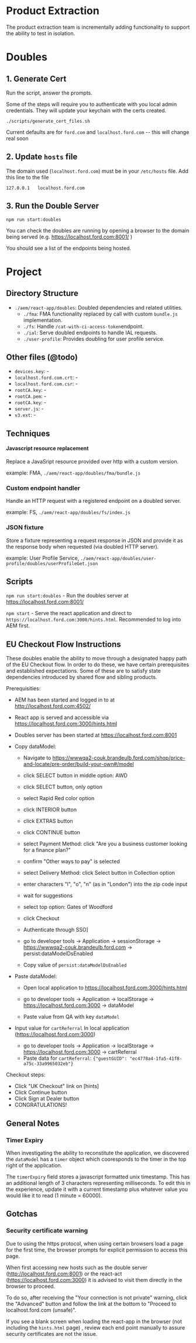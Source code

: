 # Product Extraction

The product extraction team is incrementally adding functionality to support the ability to test in isolation.


# Doubles

## 1. Generate Cert

Run the script, answer the prompts.

Some of the steps will require you to authenticate with you local admin credentials. They will update your keychain with the certs created.


```shell
./scripts/generate_cert_files.sh
```

Current defaults are for `ford.com` and `localhost.ford.com` -- this will change real soon


## 2. Update `hosts` file

The domain used (`localhost.ford.com`) must be in your `/etc/hosts` file. Add this line to the file

```
127.0.0.1	localhost.ford.com

```

## 3. Run the Double Server

```shell
npm run start:doubles
```

You can check the doubles are running by opening a browser to the domain being served (e.g. https://localhost.ford.com:8001/ )

You should see a list of the endpoints being hosted.


# Project

## Directory Structure

- `./aem/react-app/doubles`: Doubled dependencies and related utilities.
	- `./fma`: FMA functionality replaced by call with custom `bundle.js` implementation.
	- `./fs`: Handle `/cat-with-ci-access-token`endpoint.
	- `./ial`: Serve doubled endpoints to handle IAL requests.
	- `./user-profile`: Provides doubling for user profile service.


## Other files (@todo)
- `devices.key`: -
- `localhost.ford.com.crt`: -
- `localhost.ford.com.csr`: -
- `rootCA.key`: -
- `rootCA.pem`: -
- `rootCA.key`: -
- `server.js`: -
- `v3.ext`: -


## Techniques

#### Javascript resource replacement
Replace a JavaSript resource provided over http with a custom version.

example: FMA, `./aem/react-app/doubles/fma/bundle.js`


### Custom endpoint handler
Handle an HTTP request with a registered endpoint on a doubled server.

example: FS, `./aem/react-app/doubles/fs/index.js`


### JSON fixture
Store a fixture representing a request response in JSON and provide it as the response body when requested (via doubled HTTP server).

example: User Profile Service, `./aem/react-app/doubles/user-profile/doubles/userProfileGet.json`


## Scripts

`npm run start:doubles` - Run the doubles server at https://localhost.ford.com:8001/

`npm start` - Serve the react application and direct to `https://localhost.ford.com:3000/hints.html`. Recommended to log into AEM first.


## EU Checkout Flow Instructions

These doubles enable the ability to move through a designated happy path of the EU Checkout flow. In order to do these, we have certain prerequisites and established expectations. Some of these are to satisfy state dependencies introduced by shared flow and sibling products.

Prerequisities:
- AEM has been started and logged in to at http://localhost.ford.com:4502/

- React app is served and accessible via https://localhost.ford.com:3000/hints.html

- Doubles server has been started at https://localhost.ford.com:8001

- Copy dataModel:
	- Navigate to https://wwwqa2-couk.brandeulb.ford.com/shop/price-and-locate/pre-order/build-your-own#/model
	- click SELECT button in middle option: AWD
	- click SELECT button, only option
	- select Rapid Red color option
	- click INTERIOR button
	- click EXTRAS button
	- click CONTINUE button
	- select Payment Method: click "Are you a business customer looking for a finance plan?"
	- confirm "Other ways to pay" is selected
	- select Delivery Method: click Select button in Collection option
	- enter characters "l", "o", "n" (as in "London") into the zip code input
	- wait for suggestions
	- select top option: Gates of Woodford
	- click Checkout

	- Authenticate through SSO]
	- go to developer tools
		-> Application
		-> sessionStorage
		-> https://wwwqa2-couk.brandeulb.ford.com
		-> persist:dataModelDsEnabled
	- Copy value of `persist:dataModelDsEnabled`
- Paste dataModel:
	- Open local application to https://localhost.ford.com:3000/hints.html


	- go to developer tools
		-> Application
		-> localStorage
		-> https://localhost.ford.com:3000
		-> dataModel
	- Paste value from QA with key `dataModel`

- Input value for `cartReferral`
	In local application (https://localhost.ford.com:3000)

	- go to developer tools
		-> Application
		-> localStorage
		-> https://localhost.ford.com:3000
		-> cartReferral
	- Paste data for `cartReferral`:
		`{"guestGUID": "ec4778a4-1fa5-41f8-a75c-33a9965032eb"}`

Checkout steps:
- Click "UK Checkout" link on [hints]
- Click Continue button
- Click Sign at Dealer button
- CONGRATULATIONS!


## General Notes

### Timer Expiry

When investigating the ability to reconstitute the application, we discovered the `dataModel` has a `timer` object which cooresponds to the timer in the top right of the application.

The `timerExpiry` field stores a javascript formatted unix timestamp. This has an additional length of 3 characters representing milliseconds. To edit this in the experience, update it with a current timestamp plus whatever value you would like it to read (1 minute = 60000).


## Gotchas

### Security certificate warning

Due to using the https protocol, when using certain browsers load a page for the first time, the browser prompts for explicit permission to access this page.

When first accessing new hosts such as the double server (http://localhost.ford.com:8001) or the react-act (https://localhost.ford.com:3000) it is advised to visit them directly in the browser to proceed.

To do so, after receiving the "Your connection is not private" warning, click the "Advanced" button and follow the link at the bottom to "Proceed to localhost.ford.com (unsafe)".

If you see a blank screen when loading the react-app in the browser (not including the `hints.html` page) , review each end point manually to assure security certificates are not the issue.
